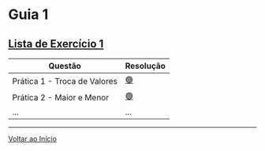 # Guia 1
## [Lista de Exercício 1](./../assets/files/Lista_Exercicio_1_ED2.pdf)
| Questão  | Resolução |
| ------------- | ------------- |
| Prática 1 - Troca de Valores | [ 🟢 ](./questao_1.c) |
| Prática 2 - Maior e Menor | [ 🟢 ](./questao_2.c) |
| ... | ... |

***
[Voltar ao Início](./../README.md)